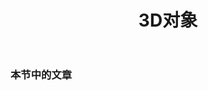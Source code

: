 ﻿---
title: 3D对象
type: docs
weight: 60
url: /zh/python-net/3d-objects/
description: 关于在Aspose.3D中操纵3D对象以供Python via .NET的文章。
---
### **本节中的文章**

